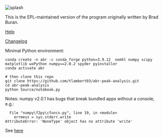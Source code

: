 ![splash](Source/splash.png)

This is the EPL-maintained version of the program originally written by Brad Buran.

[Help](https://EPL-Engineering.github.io/abr-peak-analysis/)

[Changelog](CHANGELOG.md)

Minimal Python environment:

```
conda create -n abr -c conda_forge python=3.9.12  nomkl numpy scipy matplotlib wxPython numpy==2.0.2 spyder pyinstaller
conda activate abr

# then clone this repo
git clone https://github.com/tlambert03/abr-peak-analysis.git
cd abr-peak-analysis
python Source/notebook.py
```

Notes: numpy v2.0.1 has bugs that break bundled apps without a console, e.g.:
```
  File "numpy\f2py\cfuncs.py", line 19, in <module>
    errmess = sys.stderr.write
AttributeError: 'NoneType' object has no attribute 'write'
```

See [here](https://github.com/numpy/numpy/issues/26862)

